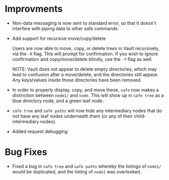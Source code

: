 # Improvments

- Non-data messaging is now sent to standard error, so that it
  doesn't interfere with piping data to other safe commands.

- Add support for recursive move/copy/delete

  Users are now able to move, copy, or delete
  trees in Vault recursively, via the `-R` flag.
  This will prompt for confirmation. If you wish
  to ignore confirmation and copy/move/delete blindly,
  use the `-f` flag as well.

  NOTE: Vault does not appear to delete empty directories,
  which may lead to confusion after a move/delete, and
  the directories still appear. Any keys/values inside
  those directories have been removed.


- In order to properly display, copy, and move these, `safe`
  now makes a distinction between `node1/` and `node`. This
  will show up in `safe tree` as a blue directory node, and a
  green leaf node.

- `safe tree` and `safe paths` will now hide any intermediary
  nodes that do not have any leaf nodes underneath them (or any
  of their child-intermediary nodes).

- Added request debugging

# Bug Fixes

- Fixed a bug in `safe tree` and `safe paths` whereby
  the listings of `node1/` would be duplicated, and the listing
  of `node1` was overlooked.
